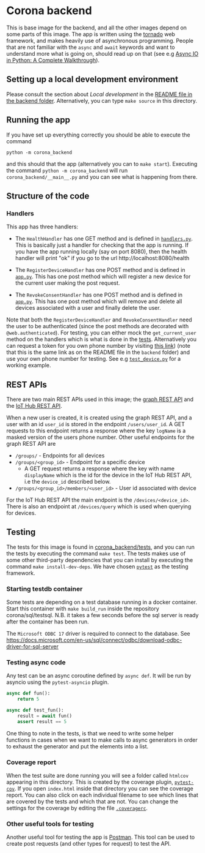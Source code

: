 # Corona backend

This is base image for the backend, and all the other images depend on some parts of this image.
The app is written using the [tornado](https://www.tornadoweb.org/en/stable/) web framework, and makes heavily use of asynchronous programming.
People that are not familiar with the `async` and `await` keywords and want to understand more what is going on, should read up on that (see e.g [Async IO in Python: A Complete Walkthrough](https://realpython.com/async-io-python/)). 

## Setting up a local development environment

Please consult the section about *Local development* in the [README file in the backend folder](../../README.md).
Alternatively, you can type `make source` in this directory.


## Running the app
If you have set up everything correctly you should be able to execute the command

```
python -m corona_backend
```

and this should that the app (alternatively you can to `make start`). Executing the command `python -m corona_backend` will run `corona_backend/__main__.py` and you can see what is happening from there. 

## Structure of the code

### Handlers

This app has three handlers: 

- The `HealthHandler` has one GET method and is defined in [`handlers.py`](corona_backend/handlers.py). This is basically just a handler for checking that the app is running. If you have the app running locally (say on port 8080), then the health handler will print "ok" if you go to the url http://localhost:8080/health

- The `RegisterDeviceHandler` has one POST method and is defined in [`app.py`](corona_backend/app.py). This has one post method which will register a new device for the current user making the post request.

- The `RevokeConsentHandler` has one POST method and is defined in [`app.py`](corona_backend/app.py). This has one post method which will remove and delete all devices associated with a user and finally delete the user.

Note that both the `RegisterDeviceHandler` and `RevokeConsentHandler` need the user to be authenticated (since the post methods are decorated with `@web.authenticated`). For testing, you can either mock the `get_current_user` method on the handlers which is what is done in the [tests](corona_backend/tests/test_handlers.py).
Alternatively you can request a token for you own phone number by visiting [this link](https://devsmittestopp.b2clogin.com/devsmittestopp.onmicrosoft.com/oauth2/v2.0/authorize?p=B2C_1A_phone_SUSI&client_id=<client_id>&nonce=defaultNonce&redirect_uri=https%3A%2F%2Fjwt.ms&scope=https%3A%2F%2Fdevsmittestopp.onmicrosoft.com%2Fbackend%2FDevice.Write&response_type=token&prompt=login)) (note that this is the same link as on the README file in the `backend` folder) and use your own phone number for testing. See e.g [`test_device.py`](../../test/test_device.py) for a working example.

## REST APIs

There are two main REST APIs used in this image; the [graph REST API](https://docs.microsoft.com/en-us/graph/api/overview?view=graph-rest-1.0) and the [IoT Hub REST API](https://docs.microsoft.com/en-us/rest/api/iothub/). 

When a new user is created, it is created using the graph REST API, and a user with an id `user_id` is stored in the endpoint `/users/user_id`. 
A GET requests to this endpoint returns a response where the key `logName` is a masked version of the users phone number.
Other useful endpoints for the graph REST API are

* `/groups/` - Endpoints for all devices
* `/groups/<group_id>` - Endpoint for a specific device 
    - A GET request returns a  response where the key with name `displayName` which is the id for the device in the IoT Hub REST API, i.e the `device_id` described below.
* `/groups/<group_id>/members/<user_id>` - User id associated with device


For the IoT Hub REST API the main endpoint is the `/devices/<device_id>`.
There is also an endpoint at `/devices/query` which is used when querying for devices. 

## Testing

The tests for this image is found in [corona_backend/tests](corona_backend/tests), and you can run the tests by executing the command `make test`. 
The tests makes use of some other third-party dependencies that you can install by executing the command `make install-dev-deps`.
We have chosen [`pytest`](https://docs.pytest.org/en/latest/) as the testing framework.

### Starting testdb container

Some tests are depending on a test database running in a docker container.
Start this container with `make build_run` inside the repository corona/sql/testsql.
N.B. it takes a few seconds before the sql server is ready after the container has been run.

The `Microsoft ODBC 17` driver is required to connect to the database. See https://docs.microsoft.com/en-us/sql/connect/odbc/download-odbc-driver-for-sql-server  

### Testing async code

Any test can be an async coroutine defined by `async def`.
It will be run by asyncio using the `pytest-asyncio` plugin.


```python
async def fun():
    return 5

async def test_fun():
    result = await fun()
    assert result == 5
```

One thing to note in the tests, is that we need to write some helper functions in cases when we want to make calls to async generators in order to exhaust the generator and put the elements into a list.


### Coverage report

When the test suite are done running you will see a folder called `htmlcov` appearing in this directory. This is created by the coverage plugin, [`pytest-cov`](https://pytest-cov.readthedocs.io/en/latest/). If you open `index.html` inside that directory you can see the coverage report. You can also click on each individual filename to see which lines that are covered by the tests and which that are not. You can change the settings for the coverage by editing the file [`.coveragerc`](.coveragerc).


### Other useful tools for testing

Another useful tool for testing the app is [Postman](https://www.postman.com). This tool can be used to create post requests (and other types for request) to test the API.

